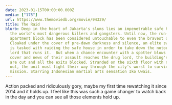```yaml
---
date: 2023-01-15T00:00:00.000Z
media: ["175"]
url: https://www.themoviedb.org/movie/94329/
title: The Raid
blurb: Deep in the heart of Jakarta's slums lies an impenetrable safe house for
  the world's most dangerous killers and gangsters. Until now, the run-down
  apartment block has been considered untouchable to even the bravest of police.
  Cloaked under the cover of pre-dawn darkness and silence, an elite swat team
  is tasked with raiding the safe house in order to take down the notorious drug
  lord that runs it.  But when a chance encounter with a spotter blows their
  cover and news of their assault reaches the drug lord, the building's lights
  are cut and all the exits blocked. Stranded on the sixth floor with no way
  out, the unit must fight their way through the city's worst to survive their
  mission. Starring Indonesian martial arts sensation Iko Uwais.
---
```


Action packed and ridiculously gory, maybe my first time rewatching it since 2014 and it holds up. I feel like this was such a game changer to watch back in the day and you can see all those elements hold up.
